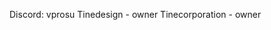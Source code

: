 Discord: vprosu
Tinedesign - owner
Tinecorporation - owner
<!---
vprosu/vprosu is a ✨ special ✨ repository because its `README.md` (this file) appears on your GitHub profile.
You can click the Preview link to take a look at your changes.
--->
